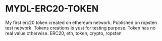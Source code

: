 # MYDL-ERC20-TOKEN
My first erc20 token created on ethereum network. Published on ropsten test network. Tokens creations is yust for testing purpose. Token has no real value otherwise.
ERC20, eth, token, crypto, ropsten
